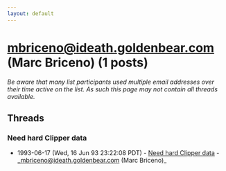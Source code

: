 ```yaml
---
layout: default
---
```


# mbriceno@ideath.goldenbear.com (Marc Briceno) (1 posts)

_Be aware that many list participants used multiple email addresses over their time active on the list. As such this page may not contain all threads available._

## Threads

### Need hard Clipper data
+ 1993-06-17 (Wed, 16 Jun 93 23:22:08 PDT) - [Need hard Clipper data](/archive/1993/06/7ba6903d8d403a7960666818211b8761b9d93658ea4a915a09d2dbdae847d45d) - _mbriceno@ideath.goldenbear.com (Marc Briceno)_

